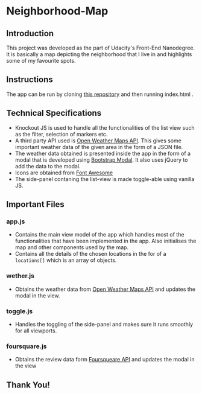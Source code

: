 # Neighborhood-Map

## Introduction

This project was developed as the part of Udacity's Front-End Nanodegree. It is basically a map depicting the neighborhood that I live in and highlights some of my favourite spots.

## Instructions 
The app can be run by cloning [this repository](https://github.com/electro75/Neighborhood-Map) and then running index.html .

## Technical Specifications

* Knockout JS is used to handle all the functionalities of the list view such as the filter, selection of markers etc.
* A third party API used is [Open Weather Maps API](https://openweathermap.org/). This gives some important weather data of the given area in the form of a JSON file.
* The weather data obtained is presented inside the app in the form of a modal that is developed using [Bootstrap Modal](http://getbootstrap.com/docs/4.0/components/modal/). It also uses jQuery to add the data to the modal.
* Icons are obtained from [Font Awesome](http://fontawesome.io/)
* The side-panel contaning the list-view is made toggle-able using vanilla JS.

## Important Files

### app.js
* Contains the main view model of the app which handles most of the functionalities that have been implemented in the app. Also initialises the map and other components used by the map. 
* Contains all the details of the chosen locations in the for of a `locations[]` which is an array of objects.

### wether.js
* Obtains the weather data from [Open Weather Maps API](https://openweathermap.org/) and updates the modal in the view.

### toggle.js
* Handles the toggling of the side-panel and makes sure it runs smoothly for all viewports.

### foursquare.js
* Obtains the review data form [Foursqueare API](https://https://foursquare.com/) and updates the modal in the view

## Thank You!
